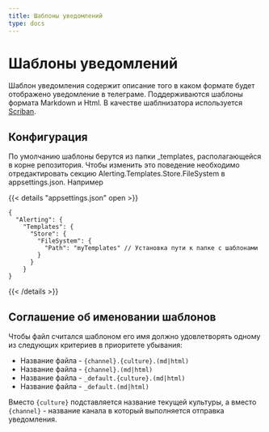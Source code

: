 ```yaml
---
title: Шаблоны уведомлений
type: docs
---
```

# Шаблоны уведомлений

Шаблон уведомления содержит описание того в каком формате будет отображено уведомление в телеграме. Поддерживаются шаблоны формата Markdown и Html. В качестве шаблнизатора используется [Scriban](https://github.com/lunet-io/scriban).

## Конфигурация 
По умолчанию шаблоны берутся из папки _templates, располагающейся в корне репозитория. Чтобы изменить это поведение необходимо отредактировать секцию Alerting.Templates.Store.FileSystem в appsettings.json. Например

{{< details "appsettings.json" open >}}
```
{
  "Alerting": {
    "Templates": {
      "Store": {
        "FileSystem": {
          "Path": "myTemplates" // Установка пути к папке с шаблонами
        }
      }
    }
}
```
{{< /details >}}

## Соглашение об именовании шаблонов
Чтобы файл считался шаблоном его имя должно удовлетворять одному из следующих критериев в приоритете убывания:
- Название файла - `{channel}.{culture}.(md|html)`
- Название файла - `{channel}.(md|html)`
- Название файла - `_default.{culture}.(md|html)`
- Название файла - `_default.(md|html)`

Вместо `{culture}` подставляется название текущей культуры, а вместо `{channel}` - название канала в который выполняется отправка уведомления. 